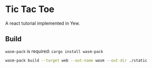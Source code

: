 # Tic Tac Toe
A react tutorial implemented in Yew.

## Build
`wasm-pack` is required: `cargo install wasm-pack`
```bash
wasm-pack build --target web --out-name wasm --out-dir ./static
```